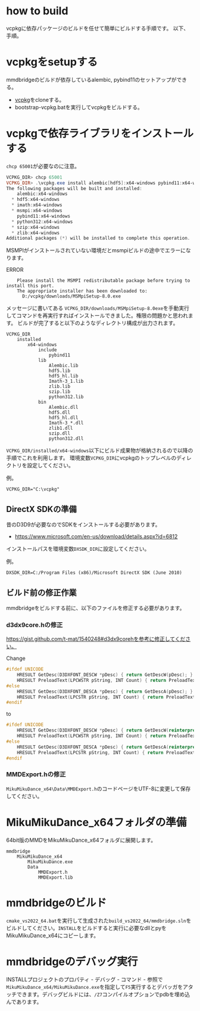 # how to build
vcpkgに依存パッケージのビルドを任せて簡単にビルドする手順です。
以下、手順。

# vcpkgをsetupする

mmdbridgeのビルドが依存しているalembic, pybind11のセットアップができる。

* [vcpkg](https://github.com/Microsoft/vcpkg)をcloneする。
* bootstrap-vcpkg.batを実行してvcpkgをビルドする。

# vcpkgで依存ライブラリをインストールする

``chcp 65001``が必要なのに注意。

```powershell
VCPKG_DIR> chcp 65001
VCPKG_DIR> .\vcpkg.exe install alembic[hdf5]:x64-windows pybind11:x64-windows
The following packages will be built and installed:
    alembic:x64-windows
  * hdf5:x64-windows
  * imath:x64-windows
  * msmpi:x64-windows
    pybind11:x64-windows
  * python312:x64-windows
  * szip:x64-windows
  * zlib:x64-windows
Additional packages (*) will be installed to complete this operation.
```

MSMPIがインストールされていない環境だとmsmpiビルドの途中でエラーになります。

ERROR
```
    Please install the MSMPI redistributable package before trying to install this port.
    The appropriate installer has been downloaded to:
      D:/vcpkg/downloads/MSMpiSetup-8.0.exe
```

メッセージに書いてある ``VCPKG_DIR/downloads/MSMpiSetup-8.0exe``を手動実行してコマンドを再実行すればインストールできました。権限の問題かと思われます。
ビルドが完了すると以下のようなディレクトリ構成が出力されます。

```
VCPKG_DIR
    installed
        x64-windows
            include
                pybind11
            lib
                Alembic.lib
                hdf5.lib
                hdf5_hl.lib
                Imath-3_1.lib
                zlib.lib
                szip.lib
                python312.lib
            bin
                Alembic.dll
                hdf5.dll
                hdf5_hl.dll
                Imath-3_*.dll
                zlib1.dll
                szip.dll
                python312.dll
```

``VCPKG_DIR/installed/x64-windows``以下にビルド成果物が格納されるので以降の手順でこれを利用します。
環境変数``VCPKG_DIR``にvcpkgのトップレベルのディレクトリを設定してください。

例。

```
VCPKG_DIR="C:\vcpkg"
```

## DirectX SDKの準備
昔のD3D9が必要なのでSDKをインストールする必要があります。

* https://www.microsoft.com/en-us/download/details.aspx?id=6812

インストールパスを環境変数``DXSDK_DIR``に設定してください。

例。

```
DXSDK_DIR=C:/Program Files (x86)/Microsoft DirectX SDK (June 2010)
```

## ビルド前の修正作業

mmdbridgeをビルドする前に、以下のファイルを修正する必要があります。

### d3dx9core.hの修正

https://gist.github.com/t-mat/1540248#d3dx9corehを参考に修正してください。

Change
```cpp
#ifdef UNICODE
    HRESULT GetDesc(D3DXFONT_DESCW *pDesc) { return GetDescW(pDesc); }
    HRESULT PreloadText(LPCWSTR pString, INT Count) { return PreloadTextW(pString, Count); }
#else
    HRESULT GetDesc(D3DXFONT_DESCA *pDesc) { return GetDescA(pDesc); }
    HRESULT PreloadText(LPCSTR pString, INT Count) { return PreloadTextA(pString, Count); }
#endif
```
to
```cpp
#ifdef UNICODE
    HRESULT GetDesc(D3DXFONT_DESCW *pDesc) { return GetDescW(reinterpret_cast<ID3DXFont*>(this), pDesc); }
    HRESULT PreloadText(LPCWSTR pString, INT Count) { return PreloadTextW(reinterpret_cast<ID3DXFont*>(this), pString, Count); }
#else
    HRESULT GetDesc(D3DXFONT_DESCA *pDesc) { return GetDescA(reinterpret_cast<ID3DXFont*>(this), pDesc); }
    HRESULT PreloadText(LPCSTR pString, INT Count) { return PreloadTextA(reinterpret_cast<ID3DXFont*>(this), pString, Count); }
#endif
```

### MMDExport.hの修正

``MikuMikuDance_x64\Data\MMDExport.h``のコードページをUTF-8に変更して保存してください。

# MikuMikuDance_x64フォルダの準備
64bit版のMMDをMikuMikuDance_x64フォルダに展開します。

```
mmdbridge
    MikuMikuDance_x64
        MikuMikuDance.exe
        Data
            MMDExport.h
            MMDExport.lib
```

# mmdbridgeのビルド
``cmake_vs2022_64.bat``を実行して生成された``build_vs2022_64/mmdbridge.sln``をビルドしてください。``INSTALL``をビルドすると実行に必要なdllとpyをMikuMikuDance_x64にコピーします。

# mmdbridgeのデバッグ実行
INSTALLプロジェクトのプロパティ - デバッグ - コマンド - 参照で``MikuMikuDance_x64/MikuMikuDance.exe``を指定して``F5``実行するとデバッガをアタッチできます。デバッグビルドには、``/Z7``コンパイルオプションでpdbを埋め込んであります。


